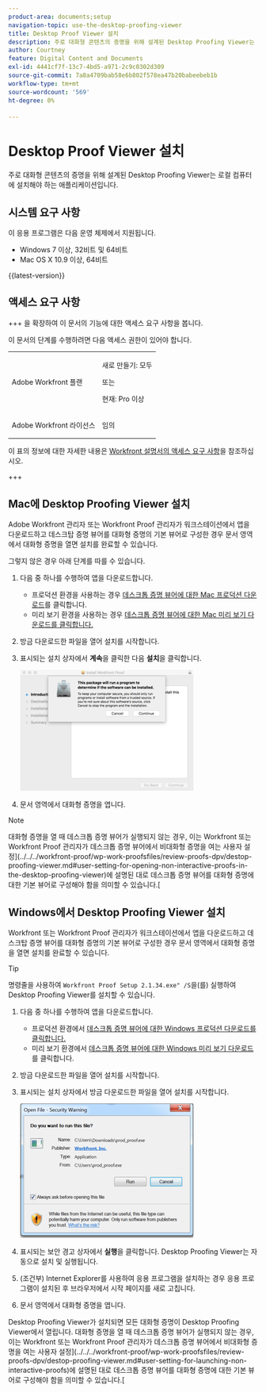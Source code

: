 ```yaml
---
product-area: documents;setup
navigation-topic: use-the-desktop-proofing-viewer
title: Desktop Proof Viewer 설치
description: 주로 대화형 콘텐츠의 증명을 위해 설계된 Desktop Proofing Viewer는 로컬 컴퓨터에 설치해야 하는 애플리케이션입니다.
author: Courtney
feature: Digital Content and Documents
exl-id: 4441cf7f-13c7-4bd5-a971-2c9c0302d309
source-git-commit: 7a8a4709bab58e6b802f578ea47b20babeebeb1b
workflow-type: tm+mt
source-wordcount: '569'
ht-degree: 0%

---
```


# Desktop Proof Viewer 설치

<!--Audited: 12/2023-->

주로 대화형 콘텐츠의 증명을 위해 설계된 Desktop Proofing Viewer는 로컬 컴퓨터에 설치해야 하는 애플리케이션입니다.

## 시스템 요구 사항

이 응용 프로그램은 다음 운영 체제에서 지원됩니다.

* Windows 7 이상, 32비트 및 64비트
* Mac OS X 10.9 이상, 64비트

{{latest-version}}

## 액세스 요구 사항

+++ 을 확장하여 이 문서의 기능에 대한 액세스 요구 사항을 봅니다.

이 문서의 단계를 수행하려면 다음 액세스 권한이 있어야 합니다.

<table style="table-layout:auto"> 
 <col> 
 <col> 
 <tbody> 
  <tr> 
   <td role="rowheader">Adobe Workfront 플랜</td> 
   <td> <p>새로 만들기: 모두</p> <p>또는</p> <p>현재: Pro 이상</p> </td> 
  </tr> 
  <tr> 
   <td role="rowheader">Adobe Workfront 라이선스</td> 
   <td> <p>임의</p></td> 
  </tr> 
 </tbody> 
</table>

이 표의 정보에 대한 자세한 내용은 [Workfront 설명서의 액세스 요구 사항](/help/quicksilver/administration-and-setup/add-users/access-levels-and-object-permissions/access-level-requirements-in-documentation.md)을 참조하십시오.

+++



## Mac에 Desktop Proofing Viewer 설치

Adobe Workfront 관리자 또는 Workfront Proof 관리자가 워크스테이션에서 앱을 다운로드하고 데스크탑 증명 뷰어를 대화형 증명의 기본 뷰어로 구성한 경우 문서 영역에서 대화형 증명을 열면 설치를 완료할 수 있습니다.

그렇지 않은 경우 아래 단계를 따를 수 있습니다.

1. 다음 중 하나를 수행하여 앱을 다운로드합니다.

   * 프로덕션 환경을 사용하는 경우 [데스크톱 증명 뷰어에 대한 Mac 프로덕션 다운로드](https://app.proofhq.com/desktopviewer/mac)를 클릭합니다.
   * 미리 보기 환경을 사용하는 경우 [데스크톱 증명 뷰어에 대한 Mac 미리 보기 다운로드를 클릭합니다.](https://assets.preview.proofhq.com/nativeviewer/desktop_viewer/Workfront+Proof+Preview-2.1.39.pkg)

1. 방금 다운로드한 파일을 열어 설치를 시작합니다.
1. 표시되는 설치 상자에서 **계속**&#x200B;을 클릭한 다음 **설치**&#x200B;을 클릭합니다.

   ![00000776.png](assets/00000776-350x244.png)

1. 문서 영역에서 대화형 증명을 엽니다.

>[!NOTE]
>
>대화형 증명을 열 때 데스크톱 증명 뷰어가 실행되지 않는 경우, 이는 Workfront 또는 Workfront Proof 관리자가 데스크톱 증명 뷰어에서 비대화형 증명을 여는 사용자 설정](../../../workfront-proof/wp-work-proofsfiles/review-proofs-dpv/destop-proofing-viewer.md#user-setting-for-opening-non-interactive-proofs-in-the-desktop-proofing-viewer)에 설명된 대로 데스크톱 증명 뷰어를 대화형 증명에 대한 기본 뷰어로 구성해야 함을 의미할 수 있습니다.[

## Windows에서 Desktop Proofing Viewer 설치

Workfront 또는 Workfront Proof 관리자가 워크스테이션에서 앱을 다운로드하고 데스크탑 증명 뷰어를 대화형 증명의 기본 뷰어로 구성한 경우 문서 영역에서 대화형 증명을 열면 설치를 완료할 수 있습니다.

>[!TIP]
>
>명령줄을 사용하여 `Workfront Proof Setup 2.1.34.exe" /S`을(를) 실행하여 Desktop Proofing Viewer를 설치할 수 있습니다.

1. 다음 중 하나를 수행하여 앱을 다운로드합니다.

   * 프로덕션 환경에서 [데스크톱 증명 뷰어에 대한 Windows 프로덕션 다운로드를 클릭합니다.](https://app.proofhq.com/desktopviewer/windows)
   * 미리 보기 환경에서 [데스크톱 증명 뷰어에 대한 Windows 미리 보기 다운로드](https://assets.preview.proofhq.com/nativeviewer/desktop_viewer/Workfront+Proof+Preview+Setup+2.1.39.exe)를 클릭합니다.

1. 방금 다운로드한 파일을 열어 설치를 시작합니다.
1. 표시되는 설치 상자에서 방금 다운로드한 파일을 열어 설치를 시작합니다.

   ![Screen_Shot_2018-05-02_at_10.56.55_AM.png](assets/screen-shot-2018-05-02-at-10.56.55-am-350x271.png)

1. 표시되는 보안 경고 상자에서 **실행**&#x200B;을 클릭합니다. Desktop Proofing Viewer는 자동으로 설치 및 실행됩니다.
1. (조건부) Internet Explorer를 사용하여 응용 프로그램을 설치하는 경우 응용 프로그램이 설치된 후 브라우저에서 시작 페이지를 새로 고칩니다.
1. 문서 영역에서 대화형 증명을 엽니다.

Desktop Proofing Viewer가 설치되면 모든 대화형 증명이 Desktop Proofing Viewer에서 열립니다. 대화형 증명을 열 때 데스크톱 증명 뷰어가 실행되지 않는 경우, 이는 Workfront 또는 Workfront Proof 관리자가 데스크톱 증명 뷰어에서 비대화형 증명을 여는 사용자 설정](../../../workfront-proof/wp-work-proofsfiles/review-proofs-dpv/destop-proofing-viewer.md#user-setting-for-launching-non-interactive-proofs)에 설명된 대로 데스크톱 증명 뷰어를 대화형 증명에 대한 기본 뷰어로 구성해야 함을 의미할 수 있습니다.[
